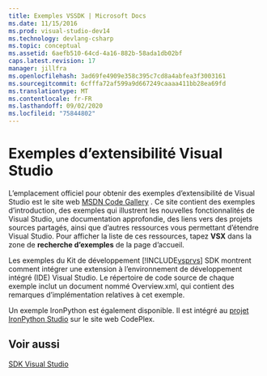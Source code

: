 ```yaml
---
title: Exemples VSSDK | Microsoft Docs
ms.date: 11/15/2016
ms.prod: visual-studio-dev14
ms.technology: devlang-csharp
ms.topic: conceptual
ms.assetid: 6aefb510-64cd-4a16-882b-58ada1db02bf
caps.latest.revision: 17
manager: jillfra
ms.openlocfilehash: 3ad69fe4909e358c395c7cd8a4abfea3f3003161
ms.sourcegitcommit: 6cfffa72af599a9d667249caaaa411bb28ea69fd
ms.translationtype: MT
ms.contentlocale: fr-FR
ms.lasthandoff: 09/02/2020
ms.locfileid: "75844802"
---
```

# <a name="vssdk-samples"></a>Exemples d’extensibilité Visual Studio
L’emplacement officiel pour obtenir des exemples d’extensibilité de Visual Studio est le site web [MSDN Code Gallery](https://code.msdn.microsoft.com/) . Ce site contient des exemples d’introduction, des exemples qui illustrent les nouvelles fonctionnalités de Visual Studio, une documentation approfondie, des liens vers des projets sources partagés, ainsi que d’autres ressources vous permettant d’étendre Visual Studio. Pour afficher la liste de ces ressources, tapez **VSX** dans la zone de **recherche d’exemples** de la page d’accueil.  
  
 Les exemples du Kit de développement [!INCLUDE[vsprvs](../includes/vsprvs-md.md)] SDK montrent comment intégrer une extension à l’environnement de développement intégré (IDE) Visual Studio. Le répertoire de code source de chaque exemple inclut un document nommé Overview.xml, qui contient des remarques d’implémentation relatives à cet exemple.  
  
 Un exemple IronPython est également disponible. Il est intégré au [projet IronPython Studio](https://ironpythonstudio.codeplex.com/) sur le site web CodePlex.  
  
## <a name="see-also"></a>Voir aussi  
 [SDK Visual Studio](../extensibility/visual-studio-sdk.md)
